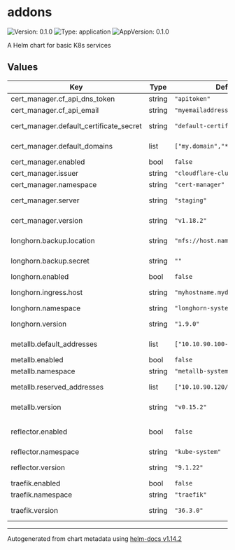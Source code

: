 # addons

![Version: 0.1.0](https://img.shields.io/badge/Version-0.1.0-informational?style=flat-square) ![Type: application](https://img.shields.io/badge/Type-application-informational?style=flat-square) ![AppVersion: 0.1.0](https://img.shields.io/badge/AppVersion-0.1.0-informational?style=flat-square)

A Helm chart for basic K8s services

## Values

| Key | Type | Default | Description |
|-----|------|---------|-------------|
| cert_manager.cf_api_dns_token | string | `"apitoken"` | cloudflare API token |
| cert_manager.cf_api_email | string | `"myemailaddress"` | cloudflare email address |
| cert_manager.default_certificate_secret | string | `"default-certificate-secret"` | name of the secret that will hold the default certificate |
| cert_manager.default_domains | list | `["my.domain","*.my.domain"]` | list of domains to be valid in the default certificate |
| cert_manager.enabled | bool | `false` | flag to enable or disable cert-manager |
| cert_manager.issuer | string | `"cloudflare-clusterissuer"` | name of the ClusterIssuer to be created |
| cert_manager.namespace | string | `"cert-manager"` | target namespace for cert-manager |
| cert_manager.server | string | `"staging"` | LetsEncrypt server to use, should be `staging` or `production` |
| cert_manager.version | string | `"v1.18.2"` | version of cert-manager helm chart from https://charts.jetstack.io |
| longhorn.backup.location | string | `"nfs://host.name:/export/path"` | backup target for longhorn volumes, and optional secret with credentials |
| longhorn.backup.secret | string | `""` | optional, existing, secret if neededd to access the backup location |
| longhorn.enabled | bool | `false` | flag to enable or disable longhorn |
| longhorn.ingress.host | string | `"myhostname.mydomain"` | hostname for ingress to the longhorn dasshboard |
| longhorn.namespace | string | `"longhorn-system"` | target namespace for longhorn |
| longhorn.version | string | `"1.9.0"` | version of the longhorn helm chart from https://charts.longhorn.io |
| metallb.default_addresses | list | `["10.10.90.100-10.10.90.110"]` | list of address ranges for automatically assignable addresses |
| metallb.enabled | bool | `false` | flag to enable or disable metallb |
| metallb.namespace | string | `"metallb-system"` | target namespace for metallb |
| metallb.reserved_addresses | list | `["10.10.90.120/30"]` | list of address ranges that need to be explictly requested for an Ingress/Service |
| metallb.version | string | `"v0.15.2"` | version of the metallb chart from https://metallb.github.io/metallb |
| reflector.enabled | bool | `false` | flag to enable or disable the deployment of https://github.com/emberstack/kubernetes-reflector |
| reflector.namespace | string | `"kube-system"` | target namespace for reflector |
| reflector.version | string | `"9.1.22"` | version of reflector helm chart from https://emberstack.github.io/helm-charts |
| traefik.enabled | bool | `false` | flag to enable or disable traefik |
| traefik.namespace | string | `"traefik"` | target namespace for traefik |
| traefik.version | string | `"36.3.0"` | version of the traefik helm chart from https://traefik.github.io/charts |

----------------------------------------------
Autogenerated from chart metadata using [helm-docs v1.14.2](https://github.com/norwoodj/helm-docs/releases/v1.14.2)
